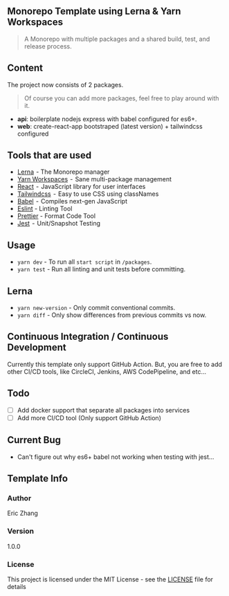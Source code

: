 ## Monorepo Template using Lerna & Yarn Workspaces

> A Monorepo with multiple packages and a shared build, test, and release process.

## Content

The project now consists of 2 packages.

> Of course you can add more packages, feel free to play around with it.

-   **api**: boilerplate nodejs express with babel configured for es6+.
-   **web**: create-react-app bootstraped (latest version) + tailwindcss configured

## Tools that are used

-   [Lerna](https://lernajs.io/)  - The Monorepo manager
-   [Yarn Workspaces](https://yarnpkg.com/lang/en/docs/workspaces/)  -  Sane multi-package management
-   [React](https://reactjs.org/)  -  JavaScript library for user interfaces
-   [Tailwindcss](https://tailwindcss.com/)  -  Easy to use CSS using classNames
-   [Babel](https://babeljs.io/)  -  Compiles next-gen JavaScript
-   [Eslint](https://eslint.org/) - Linting Tool
-   [Prettier](https://prettier.io/) - Format Code Tool
-   [Jest](https://jestjs.io/)  -  Unit/Snapshot Testing

## Usage

-   `yarn dev` - To run all `start script` in `/packages`.
-   `yarn test` - Run all linting and unit tests before committing.

## Lerna

-   `yarn new-version` - Only commit conventional commits.
-   `yarn diff` - Only show differences from previous commits vs now.

## Continuous Integration / Continuous Development

Currently this template only support GitHub Action. But, you are free to add other CI/CD tools, like CircleCI, Jenkins, AWS CodePipeline, and etc...

## Todo

-   [ ] Add docker support that separate all packages into services
-   [ ] Add more CI/CD tool (Only support GitHub Action)

## Current Bug

-   Can't figure out why es6+ babel not working when testing with jest...

## Template Info

### Author

Eric Zhang

### Version

1.0.0

### License

This project is licensed under the MIT License - see the [LICENSE](LICENSE) file for details

